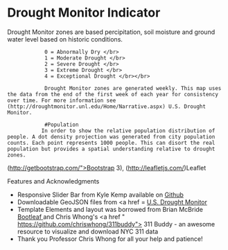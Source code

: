 # Drought Monitor Indicator
Drought Monitor zones are based percipitation, soil moisture and ground water level based on historic conditions. 

                0 = Abnormally Dry </br>
                1 = Moderate Drought </br>
                2 = Severe Drought </br>
                3 = Extreme Drought </br>
                4 = Exceptional Drought </br></br>

                Drought Monitor zones are generated weekly. This map uses the data from the end of the first week of each year for consistency over time. For more information see (http://droughtmonitor.unl.edu/Home/Narrative.aspx) U.S. Drought Monitor. 
                
                #Population
               In order to show the relative population distribution of people. A dot density projection was generated from city population counts. Each point represents 1000 people. This can disort the real population but provides a spatial understanding relative to drought zones. 

(http://getbootstrap.com/">Bootstrap 3), (http://leafletjs.com/)Leaflet
                
Features and Acknowledgments
                  <ul class="list-group">
                    <li class="list-group-item">Responsive Slider Bar from Kyle Kemp available on <a href = "https://github.com/seiyria/bootstrap-slider"> Github </a> </li>
                    <li class="list-group-item">Downloadable GeoJSON files from <a href = <a href="http://droughtmonitor.unl.edu"> U.S. Drought Monitor </a></li>
                    <li class="list-group-item">Template Elements and layout was borrowed from Brian McBride <a href = "https://github.com/bmcbride/bootleaf"> Bootleaf </a> and Chris Whong's <a href " https://github.com/chriswhong/311buddy"> 311 Buddy </a> - an awesome resource to visualize and download NYC 311 data </a></li>
                     <li class="list-group-item">Thank you Professor Chris Whong for all your help and patience!</a></li>

